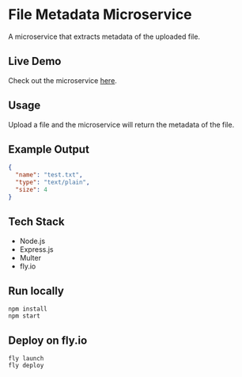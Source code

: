 # File Metadata Microservice

A microservice that extracts metadata of the uploaded file.

## Live Demo

Check out the microservice [here](https://filemetadata-extract.fly.dev/).

## Usage

Upload a file and the microservice will return the metadata of the file.

## Example Output

```json
{
  "name": "test.txt",
  "type": "text/plain",
  "size": 4
}
```

## Tech Stack

- Node.js
- Express.js
- Multer
- fly.io

## Run locally

```
npm install
npm start
```

## Deploy on fly.io

```
fly launch
fly deploy
```
